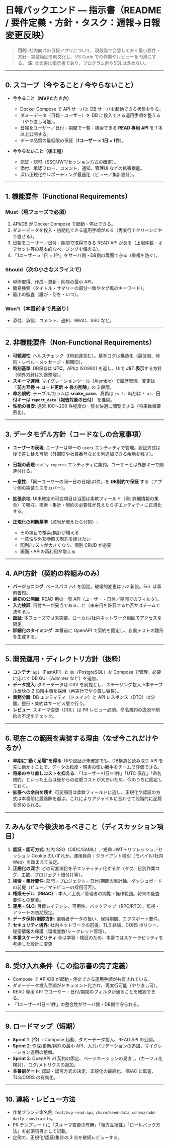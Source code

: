 # 日報バックエンド — 指示書（README / 要件定義・方針・タスク：週報→日報 変更反映）

> **目的**: 社内向けの日報アプリについて、現段階で合意しておく最小要件・方針・実装範囲を明文化し、VS Code での作業やレビューを円滑にする。
> **注**: 本文書は指示書であり、プログラム例やSQLは含めない。

---

## 0. スコープ（今やること / 今やらないこと）

* **今やること（MVPたたき台）**

  * Docker Compose で API サーバと DB サーバを起動できる状態を作る。
  * ダミーデータ（日報・ユーザー）を DB に投入できる運用手順を整える（やり直し可能）。
  * 日報をユーザー／日付・期間で一覧・検索できる **READ 専用 API** を 1 本以上公開する。
  * データ品質の最低限の保証（**1ユーザー × 1日 = 1件**）。
* **今やらないこと（後工程）**

  * 認証・認可（SSO/JWT/セッション方式の確定）。
  * 添付、承認フロー、コメント、通知、管理UI などの拡張機能。
  * 深い正規化やレポーティング最適化（ビュー／集計設計）。

---

## 1. 機能要件（Functional Requirements）

### Must（現フェーズで必須）

1. API/DB が Docker Compose で起動・停止できる。
2. ダミーデータを投入・初期化できる運用手順がある（再実行でクリーンにやり直せる）。
3. 日報をユーザー／日付・期間で取得できる READ API がある（上限件数・オフセット等の基本的なページングを備える）。
4. 「1ユーザー × 1日 = 1件」をサーバ側・DB側の両面で守る（重複を防ぐ）。

### Should（次の小さなスライスで）

* 単体取得、作成・更新・削除の最小 API。
* 簡易検索（タイトル・サマリーの部分一致やタグ風のキーワード）。
* 最小の監査（誰が・何を・いつ）。

### Won’t（本番前まで見送り）

* 添付、承認、コメント、通知、RBAC、SSO など。

---

## 2. 非機能要件（Non‑Functional Requirements）

* **可観測性**: ヘルスチェック（DB到達含む）。基本ログは構造化（最低限、時刻・レベル・メッセージ・相関ID）。
* **時刻基準**: DB保存は **UTC**。APIは ISO8601 を返し、UIで **JST 表示**する方針（例外方針は別途整理）。
* **スキーマ運用**: マイグレーションツール（Alembic）で履歴管理。変更は「**前方互換 → コード更新 → 後方削除**」の 3 段階。
* **命名規約**: テーブル/カラムは **snake_case**、真偽は `is_*`、時刻は `*_at`、**日付キーは `report_date`（報告対象の日付）** を推奨。
* **性能の目安**: 通常 100〜200 件程度の一覧を快適に閲覧できる（将来数値厳密化）。

---

## 3. データモデル方針（コードなしの合意事項）

* **ユーザーの表現**: ユーザーは単一の `users` エンティティで管理。認証方式は後で差し替え可能（外部IDや社員番号などを列追加できる余地を残す）。
* **日報の表現**: `daily_reports` エンティティに集約。ユーザーとは外部キーで関連付ける。
* **一意性**: 「同一ユーザーの同一日の日報は1件」を **DB制約で保証** する（アプリ側の実装ミスをカバー）。
* **拡張余地**: UI未確定の可変項目は当面は柔軟フィールド（例: 詳細情報の集合）で吸収。検索・集計・制約の必要性が見えたら子エンティティに正規化する。
* **正規化の判断基準**（該当が増えたら分割）:

  * その項目で検索/集計が増える
  * 一意性や外部参照の制約を掛けたい
  * 配列/リストが大きくなり、個別 CRUD が必要
  * 画面・APIの再利用が増える

---

## 4. API方針（契約の枠組みのみ）

* **バージョニング**: ベースパス `/v1` を固定。破壊的変更は `/v2` 新設。EoL は事前告知。
* **最初の公開面**: READ 用の一覧 API（ユーザー・日付／期間でのフィルタ）。
* **入力検証**: 日付キーが妥当であること（未来日を許容するか否かはチームで決める）。
* **認証**: 本フェーズでは未実装。ローカル/社内ネットワーク範囲でアクセスを限定。
* **詳細化のタイミング**: 本番前に OpenAPI で契約を固定し、自動テストの雛形を生成する。

---

## 5. 開発運用・ディレクトリ方針（抜粋）

* **コンテナ**: `api`（FastAPI）と `db`（PostgreSQL）を Compose で管理。必要に応じて DB GUI（Adminer など）を追加。
* **データ投入**: ダミーデータは CSV を前提とし、ステージング投入→本テーブル反映の 2 段階手順を採用（再実行でやり直し容易）。
* **責務分離**: DB エンティティ（ドメイン）と API レスポンス（DTO）は分離。整形・集約はサービス層で行う。
* **レビュー**: スキーマ変更（DDL）は PR レビュー必須。命名規約の逸脱や制約の不足をチェック。

---

## 6. 現在この範囲を実装する理由（なぜ今これだけやるか）

* **早期に“動く足場”を得る**: UIや認証が未確定でも、DB構造と読み取り API を先に動かすことで、データの粒度・現実の使い勝手をチームで評価できる。
* **将来のやり直しコストを抑える**: 「1ユーザー×1日＝1件」「UTC 保存」「命名規約」といった土台は後からの変更コストが大きいため、今のうちに固定しておく。
* **拡張への余白を残す**: 可変項目は柔軟フィールドに逃し、正規化や認証の方式は本番前に最適解を選ぶ。これによりアジャイルに合わせて段階的に品質を高められる。

---

## 7. みんなで今後決めるべきこと（ディスカッション項目）

1. **認証・認可方式**: 社内 SSO（OIDC/SAML）／短命 JWT＋リフレッシュ／セッション Cookie のいずれか。運用負荷・クライアント種別（モバイル/社内Web）を踏まえて決定。
2. **正規化の深さ**: どの可変項目を子エンティティ化するか（タグ、日別作業ログ、工数、プロジェクト紐付け等）。
3. **検索・集計要件**: 部門・プロジェクト・日付/期間の集計軸、ダッシュボードの前提（ビュー／マテビューの採用可否）。
4. **権限モデル（RBAC）**: 本人／上長／管理者の閲覧・操作範囲。将来の監査要件との整合。
5. **運用・SLO**: 目標レイテンシ、可用性、バックアップ（RPO/RTO）、監視・アラートの初期設定。
6. **データ保持/削除方針**: 退職者データの扱い、保持期間、エクスポート要件。
7. **セキュリティ境界**: 社内ネットワークの前提、TLS 終端、CORS ポリシー、秘密情報の保護（環境変数/シークレット管理）。
8. **本番スケーラビリティ**:今は学習・検証のため、本番ではスケーラビリティを考慮した設計に変更

---

## 8. 受け入れ条件（この指示書の完了定義）

* Compose で API/DB が起動・停止できる運用手順が共有されている。
* ダミーデータ投入手順がドキュメント化され、再実行可能（やり直し可）。
* READ 専用 API でユーザー・日付/期間のフィルタが通ることを確認できる。
* 「1ユーザー×1日＝1件」の整合性がサーバ側・DB側で守られる。

---

## 9. ロードマップ（短期）

* **Sprint 1（今）**: Compose 起動、ダミーデータ投入、READ API の公開。
* **Sprint 2**: 作成/更新/削除の最小 API、入力バリデーションの追加、マイグレーション運用の整備。
* **Sprint 3**: OpenAPI v1 契約の固定、ページネーションの見直し（カーソル化検討）、ログ/メトリクスの追加。
* **本番前ゲート**: 認証・認可方式の決定、正規化の最終化、RBAC と監査、TLS/CORS の有効化。

---

## 10. 連絡・レビュー方法

* 作業ブランチ命名例: `feat/mvp-read-api`, `chore/seed-data`, `schema/add-daily-constraints`。
* PR テンプレートに「スキーマ変更の有無」「後方互換性」「ロールバック方法」を必須項目として記載。
* 定例で、正規化/認証/集計の 3 点を継続レビューする。

